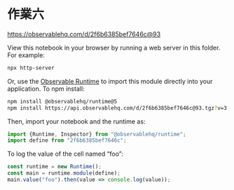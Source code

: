 # 作業六

https://observablehq.com/d/2f6b6385bef7646c@93

View this notebook in your browser by running a web server in this folder. For
example:

~~~sh
npx http-server
~~~

Or, use the [Observable Runtime](https://github.com/observablehq/runtime) to
import this module directly into your application. To npm install:

~~~sh
npm install @observablehq/runtime@5
npm install https://api.observablehq.com/d/2f6b6385bef7646c@93.tgz?v=3
~~~

Then, import your notebook and the runtime as:

~~~js
import {Runtime, Inspector} from "@observablehq/runtime";
import define from "2f6b6385bef7646c";
~~~

To log the value of the cell named “foo”:

~~~js
const runtime = new Runtime();
const main = runtime.module(define);
main.value("foo").then(value => console.log(value));
~~~
